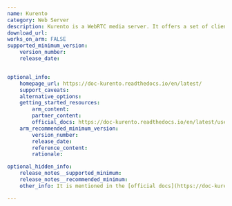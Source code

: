 ```yaml
---
name: Kurento
category: Web Server
description: Kurento is a WebRTC media server. It offers a set of client APIs to simplify the development of video applications for WWW and smartphone platforms.
download_url:
works_on_arm: FALSE
supported_minimum_version:
    version_number:
    release_date:


optional_info:
    homepage_url: https://doc-kurento.readthedocs.io/en/latest/
    support_caveats:
    alternative_options:
    getting_started_resources:
        arm_content:
        partner_content:
        official_docs: https://doc-kurento.readthedocs.io/en/latest/user/installation.html#installation-guide
    arm_recommended_minimum_version:
        version_number:
        release_date:
        reference_content:
        rationale:

optional_hidden_info:
    release_notes__supported_minimum:
    release_notes__recommended_minimum:
    other_info: It is mentioned in the [official docs](https://doc-kurento.readthedocs.io/en/latest/user/installation.html#installation-guide) that "The only officially supported processor architecture is 64-bit x86, so for other platforms (such as ARM) you will have to build from sources.". However, during [build from source](https://doc-kurento.readthedocs.io/en/latest/dev/dev_guide.html#build-from-sources) for ARM64, dependency installation failed to find kurento-cmake-utils:arm64. There are no ARM64 related issue in the repo and the project is on [bare minimum maintenance mode](https://github.com/Kurento/kurento#project-status).

---
```


